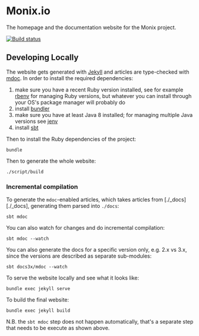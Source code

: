 # Monix.io

The homepage and the documentation website for the Monix project.

[![Build status](https://github.com/monix/monix.io/workflows/build/badge.svg)](https://github.com/monix/monix.io/actions?query=workflow%3Abuild)

## Developing Locally

The website gets generated with [Jekyll](https://jekyllrb.com/) and articles are type-checked with [mdoc](https://github.com/scalameta/mdoc). In order to install the required dependencies:

1. make sure you have a recent Ruby version installed, see for example [rbenv](https://github.com/rbenv/rbenv) for managing Ruby versions, but whatever you can install through your OS's package manager will probably do
2. install [bundler](https://bundler.io/)
3. make sure you have at least Java 8 installed; for managing multiple Java versions see [jenv](http://www.jenv.be/)
4. install [sbt](https://www.scala-sbt.org/)

Then to install the Ruby dependencies of the project:

```
bundle
```

Then to generate the whole website:

```
./script/build
```

### Incremental compilation

To generate the `mdoc`-enabled articles, which takes articles from [./_docs][./_docs], generating them parsed into `./docs`:

```
sbt mdoc
```

You can also watch for changes and do incremental compilation:

```
sbt mdoc --watch
```

You can also generate the docs for a specific version only, e.g. 2.x vs 3.x, since the versions are described as separate sub-modules:

```
sbt docs3x/mdoc --watch
```

To serve the website locally and see what it looks like:

```
bundle exec jekyll serve
```

To build the final website:

```
bundle exec jekyll build
```

N.B. the `sbt mdoc` step does not happen automatically, that's a separate step that needs to be execute as shown above.

